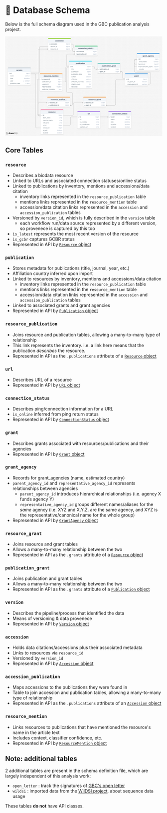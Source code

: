 # 🧱 Database Schema

Below is the full schema diagram used in the GBC publication analysis project.

![GBC database schema](assets/gbc_schema_diagram.png)

## Core Tables

### `resource`
- Describes a biodata resource
- Linked to URLs and associated connection statuses/online status
- Linked to publications by inventory, mentions and accessions/data citation
    - inventory links represented in the `resource_publication` table
    - mentions links represented in the `resource_mention` table
    - accession/data citation links represented in the `accession` and `accession_publication` tables
- Versioned by `version_id`, which is fully described in the `version` table
    - each workflow run/data source represented by a different version, so provenece is captured by this too
- `is_latest` represents the most recent version of the resource
- `is_gcbr` captures GCBR status
- Represented in API by [`Resource` object](api/globalbiodata_resource.md)

### `publication`
- Stores metadata for publications (title, journal, year, etc.)
- Affiliation country inferred upon import
- Linked to resources by inventory, mentions and accessions/data citation
    - inventory links represented in the `resource_publication` table
    - mentions links represented in the `resource_mention` table
    - accession/data citation links represented in the `accession` and `accession_publication` tables
- Linked to associated grants and grant agencies
- Represented in API by [`Publication` object](api/globalbiodata_publication.md)

### `resource_publication`
- Joins resource and publication tables, allowing a many-to-many type of relationship
- This link represents the inventory. i.e. a link here means that the publication _describes_ the resource.
- Represented in API as the `.publications` attribute of a [`Resource` object](api/globalbiodata_resource.md)

### `url`
- Describes URL of a resource
- Represented in API by [`URL` object](api/globalbiodata_url.md#globalbiodata.url.URL)


### `connection_status`
- Describes ping/connection information for a URL
- `is_online` inferred from ping return status
- Represented in API by [`ConnectionStatus` object](api/globalbiodata_url.md#globalbiodata.url.ConnectionStatus)

### `grant`
- Describes grants associated with resources/publications and their agencies
- Represented in API by [`Grant` object](api/globalbiodata_grant.md#globalbiodata.grant.Grant)

### `grant_agency`
- Records for grant_agencies (name, estimated country)
- `parent_agency_id` and `representative_agency_id` represents relationships between agencies
    - `parent_agency_id` introduces hierarchical relationships (i.e. agency X funds agency Y)
    - `representative_agency_id` groups different names/aliases for the _same_ agency (i.e. XYZ and X.Y.Z. are the same agency, and XYZ is the representative/canonical name for the whole group)
- Represented in API by [`GrantAgency` object](api/globalbiodata_grant.md#globalbiodata.grant.GrantAgency)

### `resource_grant`
- Joins resource and grant tables
- Allows a many-to-many relationship between the two
- Represented in API as the `.grants` attribute of a [`Resource` object](api/globalbiodata_resource.md)

### `publication_grant`
- Joins publication and grant tables
- Allows a many-to-many relationship between the two
- Represented in API as the `.grants` attribute of a [`Publication` object](api/globalbiodata_publication.md)

### `version`
- Describes the pipeline/process that identified the data
- Means of versioning & data provenece
- Represented in API by [`Version` object](api/globalbiodata_version.md)

### `accession`
- Holds data citations/accessions plus their associated metadata
- Links to resources via `resource_id`
- Versioned by `version_id`
- Represented in API by [`Accession` object](api/globalbiodata_accession.md)

### `accession_publication`
- Maps accessions to the publications they were found in
- Table to join accession and publication tables, allowing a many-to-many type of relationship
- Represented in API as the `.publications` attribute of an [`Accession` object](api/globalbiodata_accession.md)

### `resource_mention`
- Links resources to publications that have mentioned the resource's name in the article text
- Includes context, classifier confidence, etc.
- Represented in API by [`ResourceMention` object](api/globalbiodata_resource_mention.md)


## Note: additional tables
2 additional tables are present in the schema definition file, which are largely independent of this analysis work:

- `open_letter` : track the signatures of [GBC's open letter](https://globalbiodata.org/open-letter-campaign/)
- `wildsi` : imported data from the [WilDSI project](https://apex.ipk-gatersleben.de/apex/wildsi/r/wildsi/home), about sequence data usage

These tables **do not** have API classes.